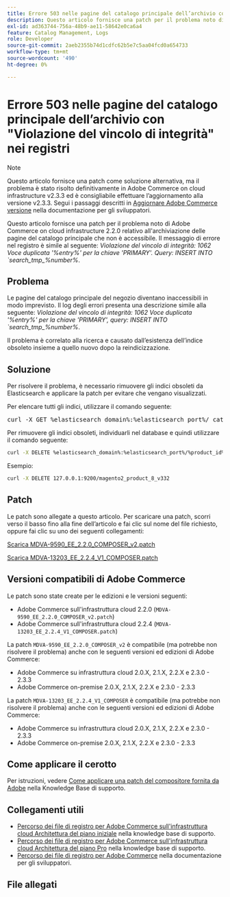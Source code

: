 ```yaml
---
title: Errore 503 nelle pagine del catalogo principale dell’archivio con "Violazione del vincolo di integrità" nei registri
description: Questo articolo fornisce una patch per il problema noto di Adobe Commerce on cloud infrastructure 2.2.0 relativo all’inaccessibilità delle pagine del catalogo principale dei negozi.
exl-id: ad363744-756a-48b9-ae11-58642e0ca6a4
feature: Catalog Management, Logs
role: Developer
source-git-commit: 2aeb2355b74d1cdfc62b5e7c5aa04fcd0a654733
workflow-type: tm+mt
source-wordcount: '490'
ht-degree: 0%

---
```


# Errore 503 nelle pagine del catalogo principale dell’archivio con &quot;Violazione del vincolo di integrità&quot; nei registri

>[!NOTE]
>
>Questo articolo fornisce una patch come soluzione alternativa, ma il problema è stato risolto definitivamente in Adobe Commerce on cloud infrastructure v2.3.3 ed è consigliabile effettuare l’aggiornamento alla versione v2.3.3. Segui i passaggi descritti in [Aggiornare Adobe Commerce versione](https://experienceleague.adobe.com/en/docs/commerce-cloud-service/user-guide/develop/upgrade/commerce-version) nella documentazione per gli sviluppatori.

Questo articolo fornisce una patch per il problema noto di Adobe Commerce on cloud infrastructure 2.2.0 relativo all&#39;archiviazione delle pagine del catalogo principale che non è accessibile. Il messaggio di errore nel registro è simile al seguente: *Violazione del vincolo di integrità: 1062 Voce duplicata &#39;%entry%&#39; per la chiave &#39;PRIMARY&#39;. Query: INSERT INTO \`search\_tmp\_%number%*.

## Problema

Le pagine del catalogo principale del negozio diventano inaccessibili in modo imprevisto. Il log degli errori presenta una descrizione simile alla seguente: *Violazione del vincolo di integrità: 1062 Voce duplicata &#39;%entry%&#39; per la chiave &#39;PRIMARY&#39;, query: INSERT INTO \`search\_tmp\_%number%*.

Il problema è correlato alla ricerca e causato dall’esistenza dell’indice obsoleto insieme a quello nuovo dopo la reindicizzazione.

## Soluzione

Per risolvere il problema, è necessario rimuovere gli indici obsoleti da Elasticsearch e applicare la patch per evitare che vengano visualizzati.

Per elencare tutti gli indici, utilizzare il comando seguente:

<pre>curl -X GET %elasticsearch_domain%:%elasticsearch_port%/_cat/indices</pre>

Per rimuovere gli indici obsoleti, individuarli nel database e quindi utilizzare il comando seguente:

```bash
curl -X DELETE %elasticsearch_domain%:%elasticsearch_port%/%product_id%_v%outdated_version%
```

Esempio:

```bash
curl -X DELETE 127.0.0.1:9200/magento2_product_8_v332
```

## Patch

Le patch sono allegate a questo articolo. Per scaricare una patch, scorri verso il basso fino alla fine dell’articolo e fai clic sul nome del file richiesto, oppure fai clic su uno dei seguenti collegamenti:

[Scarica MDVA-9590\_EE\_2.2.0\_COMPOSER\_v2.patch](assets/MDVA-9590_EE_2.2.0_COMPOSER_v2.patch.zip)

[Scarica MDVA-13203\_EE\_2.2.4\_V1\_COMPOSER.patch](assets/MDVA-13203_EE_2.2.4_V1_COMPOSER.patch.zip)

## Versioni compatibili di Adobe Commerce

Le patch sono state create per le edizioni e le versioni seguenti:

* Adobe Commerce sull&#39;infrastruttura cloud 2.2.0 (`MDVA-9590_EE_2.2.0_COMPOSER_v2.patch`)
* Adobe Commerce sull&#39;infrastruttura cloud 2.2.4 (`MDVA-13203_EE_2.2.4_V1_COMPOSER.patch`)

La patch `MDVA-9590_EE_2.2.0_COMPOSER_v2` è compatibile (ma potrebbe non risolvere il problema) anche con le seguenti versioni ed edizioni di Adobe Commerce:

* Adobe Commerce su infrastruttura cloud 2.0.X, 2.1.X, 2.2.X e 2.3.0 - 2.3.3
* Adobe Commerce on-premise 2.0.X, 2.1.X, 2.2.X e 2.3.0 - 2.3.3

La patch `MDVA-13203_EE_2.2.4_V1_COMPOSER` è compatibile (ma potrebbe non risolvere il problema) anche con le seguenti versioni ed edizioni di Adobe Commerce:

* Adobe Commerce su infrastruttura cloud 2.0.X, 2.1.X, 2.2.X e 2.3.0 - 2.3.3
* Adobe Commerce on-premise 2.0.X, 2.1.X, 2.2.X e 2.3.0 - 2.3.3

## Come applicare il cerotto

Per istruzioni, vedere [Come applicare una patch del compositore fornita da Adobe](/help/how-to/general/how-to-apply-a-composer-patch-provided-by-magento.md) nella Knowledge Base di supporto.

## Collegamenti utili

* [Percorso dei file di registro per Adobe Commerce sull&#39;infrastruttura cloud Architettura del piano iniziale](/help/how-to/general/log-locations-directories-for-starter-plan.md) nella knowledge base di supporto.
* [Percorso dei file di registro per Adobe Commerce sull&#39;infrastruttura cloud Architettura del piano Pro](/help/how-to/general/log-locations-directories-for-pro-plan-integration-staging-production.md) nella knowledge base di supporto.
* [Percorso dei file di registro per Adobe Commerce](https://experienceleague.adobe.com/en/docs/commerce-cloud-service/user-guide/develop/test/log-locations) nella documentazione per gli sviluppatori.

## File allegati
